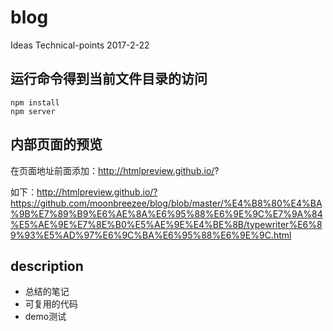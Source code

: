 # blog

Ideas Technical-points 2017-2-22

## 运行命令得到当前文件目录的访问

```
npm install
npm server
```

## 内部页面的预览

在页面地址前面添加：http://htmlpreview.github.io/?

如下：http://htmlpreview.github.io/?https://github.com/moonbreezee/blog/blob/master/%E4%B8%80%E4%BA%9B%E7%89%B9%E6%AE%8A%E6%95%88%E6%9E%9C%E7%9A%84%E5%AE%9E%E7%8E%B0%E5%AE%9E%E4%BE%8B/typewriter%E6%89%93%E5%AD%97%E6%9C%BA%E6%95%88%E6%9E%9C.html

## description

- 总结的笔记
- 可复用的代码
- demo测试

